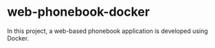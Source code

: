 # web-phonebook-docker
 In this project, a web-based phonebook application is developed using Docker.
